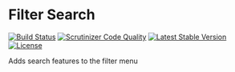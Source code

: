 Filter Search
=============

[![Build Status](https://scrutinizer-ci.com/g/ColdTrick/filter_search/badges/build.png?b=master)](https://scrutinizer-ci.com/g/ColdTrick/filter_search/build-status/master)
[![Scrutinizer Code Quality](https://scrutinizer-ci.com/g/ColdTrick/filter_search/badges/quality-score.png?b=master)](https://scrutinizer-ci.com/g/ColdTrick/filter_search/?branch=master)
[![Latest Stable Version](https://poser.pugx.org/coldtrick/filter_search/v/stable.svg)](https://packagist.org/packages/coldtrick/filter_search)
[![License](https://poser.pugx.org/coldtrick/filter_search/license.svg)](https://packagist.org/packages/coldtrick/filter_search)

Adds search features to the filter menu
